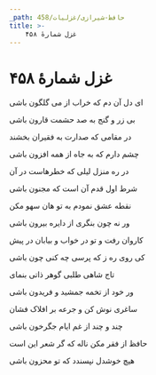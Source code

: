 ```yaml
---
_path: حافظ-شیرازی/غزلیات/458
title: >-
    غزل شمارهٔ ۴۵۸
---
```

# غزل شمارهٔ ۴۵۸

<div class="b" id="bn1"><div class="m1"><p>ای دل آن دم که خراب از می گلگون باشی</p></div>
<div class="m2"><p>بی زر و گنج به صد حشمت قارون باشی</p></div></div>
<div class="b" id="bn2"><div class="m1"><p>در مقامی که صدارت به فقیران بخشند</p></div>
<div class="m2"><p>چشم دارم که به جاه از همه افزون باشی</p></div></div>
<div class="b" id="bn3"><div class="m1"><p>در ره منزل لیلی که خطرهاست در آن</p></div>
<div class="m2"><p>شرط اول قدم آن است که مجنون باشی</p></div></div>
<div class="b" id="bn4"><div class="m1"><p>نقطه عشق نمودم به تو هان سهو مکن</p></div>
<div class="m2"><p>ور نه چون بنگری از دایره بیرون باشی</p></div></div>
<div class="b" id="bn5"><div class="m1"><p>کاروان رفت و تو در خواب و بیابان در پیش</p></div>
<div class="m2"><p>کی روی ره ز که پرسی چه کنی چون باشی</p></div></div>
<div class="b" id="bn6"><div class="m1"><p>تاج شاهی طلبی گوهر ذاتی بنمای</p></div>
<div class="m2"><p>ور خود از تخمه جمشید و فریدون باشی</p></div></div>
<div class="b" id="bn7"><div class="m1"><p>ساغری نوش کن و جرعه بر افلاک فشان</p></div>
<div class="m2"><p>چند و چند از غم ایام جگرخون باشی</p></div></div>
<div class="b" id="bn8"><div class="m1"><p>حافظ از فقر مکن ناله که گر شعر این است</p></div>
<div class="m2"><p>هیچ خوشدل نپسندد که تو محزون باشی</p></div></div>
